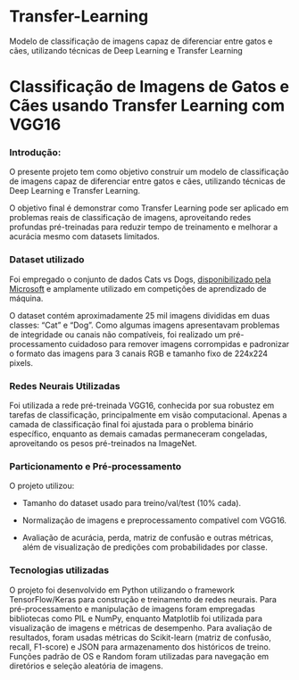 # Transfer-Learning
Modelo de classificação de imagens capaz de diferenciar entre gatos e cães, utilizando técnicas de Deep Learning e Transfer Learning

# Classificação de Imagens de Gatos e Cães usando Transfer Learning com VGG16

### Introdução:

O presente projeto tem como objetivo construir um modelo de classificação de imagens capaz de diferenciar entre gatos e cães, utilizando técnicas de Deep Learning e Transfer Learning.

O objetivo final é demonstrar como Transfer Learning pode ser aplicado em problemas reais de classificação de imagens, aproveitando redes profundas pré-treinadas para reduzir tempo de treinamento e melhorar a acurácia mesmo com datasets limitados.


### Dataset utilizado
Foi empregado o conjunto de dados Cats vs Dogs, [disponibilizado pela Microsoft](https://www.microsoft.com/en-us/download/details.aspx?id=54765) e amplamente utilizado em competições de aprendizado de máquina.

O dataset contém aproximadamente 25 mil imagens divididas em duas classes: “Cat” e “Dog”. Como algumas imagens apresentavam problemas de integridade ou canais não compatíveis, foi realizado um pré-processamento cuidadoso para remover imagens corrompidas e padronizar o formato das imagens para 3 canais RGB e tamanho fixo de 224x224 pixels.

### Redes Neurais Utilizadas

Foi utilizada a rede pré-treinada VGG16, conhecida por sua robustez em tarefas de classificação, principalmente em visão computacional. Apenas a camada de classificação final foi ajustada para o problema binário específico, enquanto as demais camadas permaneceram congeladas, aproveitando os pesos pré-treinados na ImageNet.


### Particionamento e Pré-processamento
O projeto utilizou:

- Tamanho do dataset usado para treino/val/test (10% cada).

- Normalização de imagens e preprocessamento compatível com VGG16.

- Avaliação de acurácia, perda, matriz de confusão e outras métricas, além de visualização de predições com probabilidades por classe.

### Tecnologias utilizadas
O projeto foi desenvolvido em Python utilizando o framework TensorFlow/Keras para construção e treinamento de redes neurais. Para pré-processamento e manipulação de imagens foram empregadas bibliotecas como PIL e NumPy, enquanto Matplotlib foi utilizada para visualização de imagens e métricas de desempenho. Para avaliação de resultados, foram usadas métricas do Scikit-learn (matriz de confusão, recall, F1-score) e JSON para armazenamento dos históricos de treino. Funções padrão de OS e Random foram utilizadas para navegação em diretórios e seleção aleatória de imagens.

